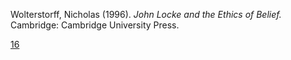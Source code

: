 Wolterstorff, Nicholas (1996). *John Locke and the Ethics of Belief.* Cambridge: Cambridge University Press.


[16](https://docs.google.com/spreadsheets/d/1E1x6jGBvbym0whQJpg0_cgba1tab2eox7rxW3EJ5B-o/edit#gid=1692025471&range=B4)


